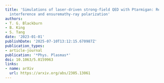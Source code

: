 ```yaml
---
title: 'Simulations of laser-driven strong-field QED with Ptarmigan: Resolving wavelength-scale
  interference and ensuremathγ-ray polarization'
authors:
- T. G. Blackburn
- B. King
- S. Tang
date: '2023-01-01'
publishDate: '2025-07-10T13:12:15.670987Z'
publication_types:
- article-journal
publication: '*Phys. Plasmas*'
doi: 10.1063/5.0159963
links:
- name: arXiv
  url: https://arxiv.org/abs/2305.13061
---
```


